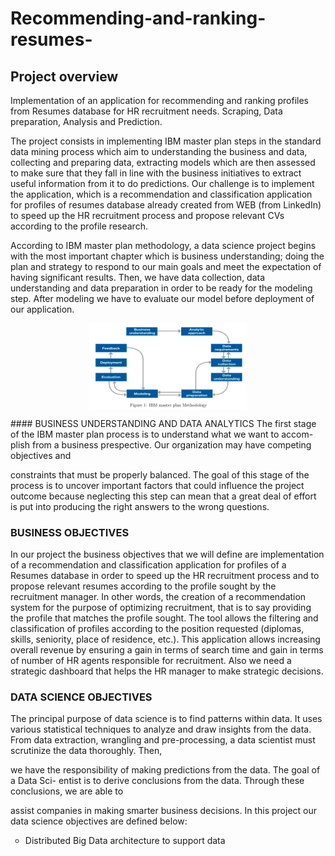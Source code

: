 # Recommending-and-ranking-resumes-
## Project overview
Implementation of an application for recommending and ranking profiles from Resumes database for HR recruitment needs.
Scraping, Data preparation, Analysis and Prediction.

The project consists in implementing IBM master plan steps in the standard data mining process
which aim to understanding the business and data, collecting and preparing data, extracting models which are then assessed to make sure that they fall in line with the business initiatives to extract useful information from it to do predictions. Our challenge
is to implement the application, which is a recommendation and
classification application for profiles of resumes database already created from WEB (from
LinkedIn) to speed up the HR recruitment process and propose relevant CVs according to the profile research.

According to IBM master plan methodology, a data science project begins with the most important chapter which is business understanding; doing the plan and strategy to respond to our main goals and meet the expectation of having significant results. Then, we have data collection, data understanding and data preparation in order to be ready for the modeling step. After modeling we have to evaluate our model before deployment of our application.</br>
<p align="center">
<img src="/images/1.png" alt="Alt text" title="Optional title" style="display: block; margin: 0 auto; max-width: 50%">
</p>
#### BUSINESS UNDERSTANDING AND DATA ANALYTICS
The first stage of the IBM master plan process is to understand what we want to accom-
plish from a business prespective. Our organization may have competing objectives and

constraints that must be properly balanced. The goal of this stage of the process is to
uncover important factors that could influence the project outcome because neglecting
this step can mean that a great deal of effort is put into producing the right answers to
the wrong questions.
### BUSINESS OBJECTIVES
In our project the business objectives that we will define are implementation of a recommendation and classification application for profiles of a Resumes database in order to speed up the HR recruitment process and to propose relevant resumes according to the profile sought by
the recruitment manager. In other words, the creation of a recommendation system for the purpose of optimizing recruitment, that is to say providing the profile that matches the profile sought. The tool allows the filtering and classification of profiles according to the position requested (diplomas, skills, seniority, place of residence, etc.). This application allows increasing overall revenue by ensuring a gain in terms of search time and gain
in terms of number of HR agents responsible for recruitment. Also we need a strategic dashboard that helps the HR manager to make strategic decisions.

### DATA SCIENCE OBJECTIVES
The principal purpose of data science is to find patterns within data. It uses various
statistical techniques to analyze and draw insights from the data. From data extraction,
wrangling and pre-processing, a data scientist must scrutinize the data thoroughly. Then,

we have the responsibility of making predictions from the data. The goal of a Data Sci-
entist is to derive conclusions from the data. Through these conclusions, we are able to

assist companies in making smarter business decisions.
In this project our data science objectives are defined below:
<ul type="circle" >
<li> Distributed Big Data architecture to support data </li>
</ul>
